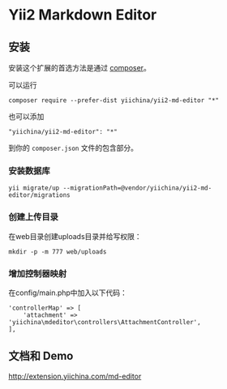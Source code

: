 Yii2 Markdown Editor
===================================

安装
----

安装这个扩展的首选方法是通过 [composer](http://getcomposer.org/download/)。

可以运行

```
composer require --prefer-dist yiichina/yii2-md-editor "*"
```

也可以添加

```
"yiichina/yii2-md-editor": "*"
```

到你的 `composer.json` 文件的包含部分。

### 安装数据库
```
yii migrate/up --migrationPath=@vendor/yiichina/yii2-md-editor/migrations
```

### 创建上传目录
在web目录创建uploads目录并给写权限：
```
mkdir -p -m 777 web/uploads
```

### 增加控制器映射
在config/main.php中加入以下代码：
```
'controllerMap' => [
    'attachment' => 'yiichina\mdeditor\controllers\AttachmentController',
],
```

文档和 Demo
----------

http://extension.yiichina.com/md-editor
